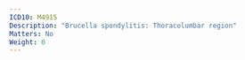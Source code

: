 ```yaml
---
ICD10: M4915
Description: "Brucella spondylitis: Thoracolumbar region"
Matters: No
Weight: 0
---
```


